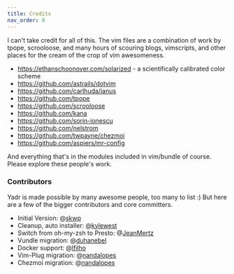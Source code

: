 ```yaml
---
title: Credits
nav_order: 9
---
```


I can't take credit for all of this. The vim files are a combination of
work by tpope, scrooloose, and many hours of scouring blogs, vimscripts,
and other places for the cream of the crop of vim awesomeness.

 * <https://ethanschoonover.com/solarized> - a scientifically calibrated color scheme
 * <https://github.com/astrails/dotvim>
 * <https://github.com/carlhuda/janus>
 * <https://github.com/tpope>
 * <https://github.com/scrooloose>
 * <https://github.com/kana>
 * <https://github.com/sorin-ionescu>
 * <https://github.com/nelstrom>
 * <https://github.com/twpayne/chezmoi>
 * <https://github.com/aspiers/mr-config>

And everything that's in the modules included in vim/bundle of course.
Please explore these people's work.


### Contributors

Yadr is made possible by many awesome people, too many to list :) But here are a few of the bigger contributors and core committers.

 * Initial Version: @[skwp](https://github.com/skwp)
 * Cleanup, auto installer: @[kylewest](https://github.com/kylewest)
 * Switch from oh-my-zsh to Presto: @[JeanMertz](https://github.com/JeanMertz)
 * Vundle migration: @[duhanebel](https://github.com/duhanebel)
 * Docker support: @[lfilho](https://github.com/lfilho)
 * Vim-Plug migration: @[nandalopes](https://gitlab.com/nandalopes)
 * Chezmoi migration: @[nandalopes](https://gitlab.com/nandalopes)
